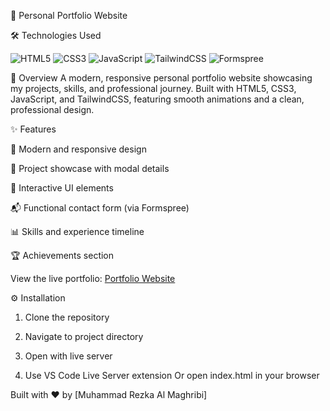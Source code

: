 🌟 Personal Portfolio Website

🛠️ Technologies Used

<img alt="HTML5" src="https://img.shields.io/badge/HTML5-E34F26?style=for-the-badge&amp;logo=html5&amp;logoColor=white">
<img alt="CSS3" src="https://img.shields.io/badge/CSS3-1572B6?style=for-the-badge&amp;logo=css3&amp;logoColor=white">
<img alt="JavaScript" src="https://img.shields.io/badge/JavaScript-F7DF1E?style=for-the-badge&amp;logo=javascript&amp;logoColor=black">
<img alt="TailwindCSS" src="https://img.shields.io/badge/Tailwind_CSS-38B2AC?style=for-the-badge&amp;logo=tailwind-css&amp;logoColor=white">
<img alt="Formspree" src="[https://img.shields.io/badge/Formspree-321832?style=for-the-badge&logo=formspree&logoColor=white]">

🌟 Overview
A modern, responsive personal portfolio website showcasing my projects, skills, and professional journey. Built with HTML5, CSS3, JavaScript, and TailwindCSS, featuring smooth animations and a clean, professional design.

✨ Features

🎨 Modern and responsive design


💼 Project showcase with modal details

🎯 Interactive UI elements

📬 Functional contact form (via Formspree)

📊 Skills and experience timeline

🏆 Achievements section

View the live portfolio: [Portfolio Website](https://almaghribiyya-portfolio.vercel.app/)


⚙️ Installation
1. Clone the repository
   
2. Navigate to project directory
   
4. Open with live server
   
5. Use VS Code Live Server extension
Or open index.html in your browser


Built with ❤️ by [Muhammad Rezka Al Maghribi]
